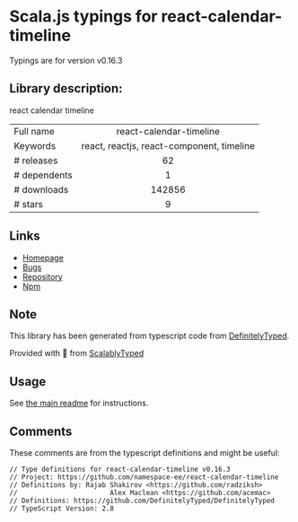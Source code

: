 
# Scala.js typings for react-calendar-timeline

Typings are for version v0.16.3

## Library description:
react calendar timeline

|                    |                 |
| ------------------ | :-------------: |
| Full name          | react-calendar-timeline |
| Keywords           | react, reactjs, react-component, timeline |
| # releases         | 62 |
| # dependents       | 1 |
| # downloads        | 142856 |
| # stars            | 9 |

## Links
- [Homepage](https://github.com/namespace-ee/react-calendar-timeline)
- [Bugs](https://github.com/namespace-ee/react-calendar-timeline/issues)
- [Repository](https://github.com/namespace-ee/react-calendar-timeline)
- [Npm](https://www.npmjs.com/package/react-calendar-timeline)
    


## Note
This library has been generated from typescript code from [DefinitelyTyped](https://definitelytyped.org).

Provided with :purple_heart: from [ScalablyTyped](https://github.com/oyvindberg/ScalablyTyped)

## Usage
See [the main readme](../../readme.md) for instructions.

## Comments

These comments are from the typescript definitions and might be useful:
```
// Type definitions for react-calendar-timeline v0.16.3
// Project: https://github.com/namespace-ee/react-calendar-timeline
// Definitions by: Rajab Shakirov <https://github.com/radziksh>
//				         Alex Maclean <https://github.com/acemac>
// Definitions: https://github.com/DefinitelyTyped/DefinitelyTyped
// TypeScript Version: 2.8

```

